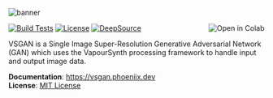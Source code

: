 ![banner](https://rawcdn.githack.com/rlaphoenix/VSGAN/d7ad537bffb52bdbd1ad07c825cf016964ac57a2/banner.png)

[![Build Tests](https://img.shields.io/github/workflow/status/rlaphoenix/VSGAN/cd?label=Python%203.7%2B%20builds)](https://github.com/rlaphoenix/VSGAN/actions?query=workflow%3A%22cd%22)
[![License](https://img.shields.io/github/license/rlaphoenix/VSGAN?style=flat)](https://github.com/rlaphoenix/VSGAN/blob/master/LICENSE)
[![DeepSource](https://deepsource.io/gh/rlaphoenix/VSGAN.svg/?label=active+issues)](https://deepsource.io/gh/rlaphoenix/VSGAN/?ref=repository-badge)
<a href="https://colab.research.google.com/github/rlaphoenix/VSGAN/blob/master/VSGAN.ipynb">
    <img align="right" src="https://colab.research.google.com/assets/colab-badge.svg" alt="Open in Colab"/>
</a>

VSGAN is a Single Image Super-Resolution Generative Adversarial Network (GAN) which uses the VapourSynth processing framework to handle input and output image data.

**Documentation**: https://vsgan.phoeniix.dev  
**License**: [MIT License](LICENSE)

